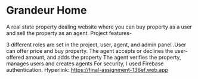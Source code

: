 # Grandeur Home

A real state property dealing website where you can buy property as a user and sell the property as an agent. Project features-

 3 different roles are set in the project, user, agent, and admin panel 
.User can offer price and buy property.
The agent accepts or declines the user-offered amount, and adds the property 
The agent verifies the property, manages users and creates agents
For security, I used Firebase authentication. 
Hyperlink: https://final-assignment-136ef.web.app
